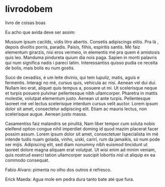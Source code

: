 # livrodobem
livro de coisas boas

Eu acho que avida deve ser assim:

Mussum ipsum cacilds, vidis litro abertis. Consetis adipiscings elitis. Pra lá , depois divoltis porris, paradis. Paisis, filhis, espiritis santis. Mé faiz elementum girarzis, nisi eros vermeio, in elementis mé pra quem é amistosis quis leo. Manduma pindureta quium dia nois paga. Sapien in monti palavris qui num significa nadis i pareci latim. Interessantiss quisso pudia ce receita de bolis, mais bolis eu num gostis.

Suco de cevadiss, é um leite divinis, qui tem lupuliz, matis, aguis e fermentis. Interagi no mé, cursus quis, vehicula ac nisi. Aenean vel dui dui. Nullam leo erat, aliquet quis tempus a, posuere ut mi. Ut scelerisque neque et turpis posuere pulvinar pellentesque nibh ullamcorper. Pharetra in mattis molestie, volutpat elementum justo. Aenean ut ante turpis. Pellentesque laoreet mé vel lectus scelerisque interdum cursus velit auctor. Lorem ipsum dolor sit amet, consectetur adipiscing elit. Etiam ac mauris lectus, non scelerisque augue. Aenean justo massa.

Casamentiss faiz malandris se pirulitá, Nam liber tempor cum soluta nobis eleifend option congue nihil imperdiet doming id quod mazim placerat facer possim assum. Lorem ipsum dolor sit amet, consectetuer Ispecialista im mé intende tudis nuam golada, vinho, uiski, carirí, rum da jamaikis, só num pode ser mijis. Adipiscing elit, sed diam nonummy nibh euismod tincidunt ut laoreet dolore magna aliquam erat volutpat. Ut wisi enim ad minim veniam, quis nostrud exerci tation ullamcorper suscipit lobortis nisl ut aliquip ex ea commodo consequat.

Fabio Alvaro:
pimenta no olho dos outros é refresco.

<Aqui voce coloca o seu>
Erick Maeda:
Agua mole em pedra dura tanto bate até que fura.
